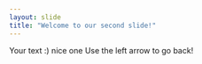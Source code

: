 ```yaml
---
layout: slide
title: "Welcome to our second slide!"
---
```

Your text :) nice one
Use the left arrow to go back!
